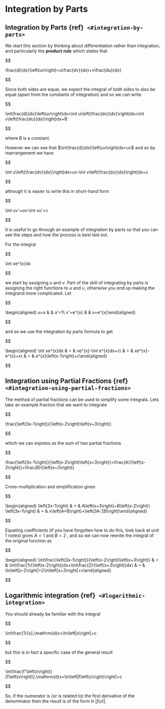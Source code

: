 Integration by Parts
===========

Integration by Parts {ref}` <#integration-by-parts>`
--------------------

We start this section by thinking about differentiation rather than
integration, and particularly the **product rule** which states that


$$

\frac{d}{dx}\left(uv\right)=u\frac{dv}{dx}+v\frac{du}{dx}

$$

 Since both
sides are equal, we expect the integral of both sides to also be equal
(apart from the constants of integration) and so we can write


$$

\int\frac{d}{dx}\left(uv\right)dx=\int u\left(\frac{dv}{dx}\right)dx+\int v\left(\frac{du}{dx}\right)dx+B

$$


where *B* is a constant.

However we can see that $\int\frac{d}{dx}\left(uv\right)dx=uv$ and so by
rearrangement we have


$$

\int u\left(\frac{dv}{dx}\right)dx=uv-\int v\left(\frac{du}{dx}\right)dx+c

$$


although it is easier to write this in short-hand form


$$

\int uv'=uv-\int vu'+c

$$



It is useful to go through an example of integration by parts so that
you can see the steps and how the process is best laid out.

For the integral 

$$

\int xe^{x}dx

$$

 we start by assigning *u* and *v*.
Part of the skill of integrating by parts is assigning the right
functions to *u* and *v*, otherwise you end up making the integrand more
complicated. Let 

$$

\begin{aligned}
u=x &  & u'=1\\
v'=e^{x} &  & v=e^{x}\end{aligned}

$$

 and so we use the integration by
parts formula to get 

$$

\begin{aligned}
\int xe^{x}dx & = & xe^{x}-\int e^{x}dx+c\\
 & = & xe^{x}-e^{x}+x\\
 & = & e^{x}\left(x-1\right)+c\end{aligned}
 
 $$



Integration using Partial Fractions {ref}` <#integration-using-partial-fractions>`
-----------------------------------

The method of partial fractions can be used to simplify some integrals.
Lets take an example fraction that we want to integrate


$$

\frac{\left(3x-1\right)}{\left(x-2\right)\left(x+3\right)}

$$

 which we
can express as the sum of two partial fractions


$$

\frac{\left(3x-1\right)}{\left(x-2\right)\left(x+3\right)}=\frac{A}{\left(x-2\right)}+\frac{B}{\left(x+3\right)}

$$


Cross-multiplication and simplification gives 

$$

\begin{aligned}
\left(3x-1\right) & = & A\left(x+3\right)+B\left(x-2\right)\\
\left(3x-1\right) & = & x\left(A+B\right)+\left(3A-2B\right)\end{aligned}

$$


Equating coefficients (if you have forgotten how to do this, look back
at unit 1 notes) gives $A=1$ and $B=2$ , and so we can now rewrite the
integral of the original function as



$$

\begin{aligned}
\int\frac{\left(3x-1\right)}{\left(x-2\right)\left(x+3\right)} & = & \int\frac{1}{\left(x-2\right)}dx+\int\frac{2}{\left(x+3\right)}dx\\
 & = & \ln\left|x-2\right|+2\ln\left|x+3\right|+c\end{aligned}
 
 $$



Logarithmic integration {ref}` <#logarithmic-integration>`
-----------------------

You should already be familiar with the integral


$$

\int\frac{1}{x}\,\mathrm{d}x=\ln\left|x\right|+c

$$

 but this is in fact
a specific case of the general result


$$

\int\frac{f'\left(x\right)}{f\left(x\right)}\,\mathrm{d}x=\ln\left|f\left(x\right)\right|+c

$$


So, if the numerator is (or is related to) the first derivative of the
denominator then the result is of the form
$\ln\left|f\left(x\right)\right|$.

